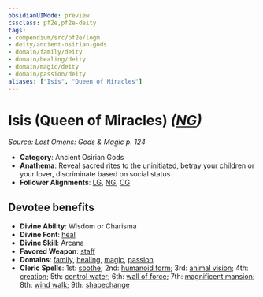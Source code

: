 ```yaml
---
obsidianUIMode: preview
cssclass: pf2e,pf2e-deity
tags:
- compendium/src/pf2e/logm
- deity/ancient-osirian-gods
- domain/family/deity
- domain/healing/deity
- domain/magic/deity
- domain/passion/deity
aliases: ["Isis", "Queen of Miracles"]
---
```

# Isis (Queen of Miracles) *([NG](../../../Rules/traits/neutral-good-b1.md))*  
*Source: Lost Omens: Gods & Magic p. 124*  

- **Category**: Ancient Osirian Gods
- **Anathema**: Reveal sacred rites to the uninitiated, betray your children or your lover, discriminate based on social status
- **Follower Alignments**: [LG](../../../Rules/traits/lawful-goo-b1.md), [NG](../../../Rules/traits/neutral-good-b1.md), [CG](../../../Rules/traits/chaotic-good-b1.md)

## Devotee benefits

- **Divine Ability**: Wisdom or Charisma
- **Divine Font**: [heal](../../spells/heal.md)
- **Divine Skill**: Arcana
- **Favored Weapon**: [staff](../../equipment/items/staff.md)
- **Domains**: [family](../domains.md#Family), [healing](../domains.md#Healing), [magic](../domains.md#Magic), [passion](../domains.md#Passion)
- **Cleric Spells**: 1st: [soothe](../../spells/soothe.md); 2nd: [humanoid form](../../spells/humanoid-form.md); 3rd: [animal vision](../../spells/animal-vision.md); 4th: [creation](../../spells/creation.md); 5th: [control water](../../spells/control-water.md); 6th: [wall of force](../../spells/wall-of-force.md); 7th: [magnificent mansion](../../spells/magnificent-mansion.md); 8th: [wind walk](../../spells/wind-walk.md); 9th: [shapechange](../../spells/shapechange.md)